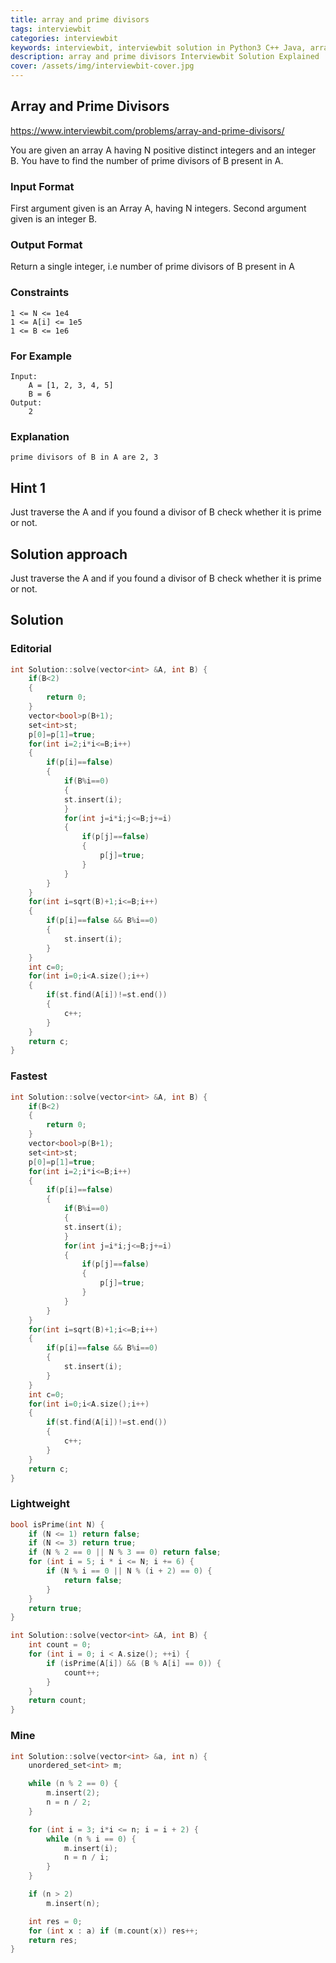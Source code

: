 ```yaml
---
title: array and prime divisors
tags: interviewbit
categories: interviewbit
keywords: interviewbit, interviewbit solution in Python3 C++ Java, array and prime divisors solution
description: array and prime divisors Interviewbit Solution Explained
cover: /assets/img/interviewbit-cover.jpg
---
```


## Array and Prime Divisors

https://www.interviewbit.com/problems/array-and-prime-divisors/

You are given an array A having N positive distinct integers and an integer B.
You have to find the number of prime divisors of B present in A.

### Input Format

First argument given is an Array A, having N integers.
Second argument given is an integer B. 

### Output Format

Return a single integer, i.e number of prime divisors of B present in A

### Constraints

```
1 <= N <= 1e4
1 <= A[i] <= 1e5
1 <= B <= 1e6
```

### For Example

```
Input:
    A = [1, 2, 3, 4, 5]
    B = 6
Output:
    2
```

### Explanation
```
prime divisors of B in A are 2, 3
```

## Hint 1
Just traverse the A and if you found a divisor of B check whether it is prime or not.

## Solution approach

Just traverse the A and if you found a divisor of B check whether it is prime or not.

## Solution
### Editorial
```cpp
int Solution::solve(vector<int> &A, int B) {
    if(B<2)
    {
        return 0;
    }
    vector<bool>p(B+1);
    set<int>st;
    p[0]=p[1]=true;
    for(int i=2;i*i<=B;i++)
    {
        if(p[i]==false)
        {
            if(B%i==0)
            {
            st.insert(i);
            }
            for(int j=i*i;j<=B;j+=i)
            {
                if(p[j]==false)
                {
                    p[j]=true;
                }
            }
        }
    }
    for(int i=sqrt(B)+1;i<=B;i++)
    {
        if(p[i]==false && B%i==0)
        {
            st.insert(i);
        }
    }
    int c=0;
    for(int i=0;i<A.size();i++)
    {
        if(st.find(A[i])!=st.end())
        {
            c++;
        }
    }
    return c;
}
```

### Fastest
```cpp
int Solution::solve(vector<int> &A, int B) {
    if(B<2)
    {
        return 0;
    }
    vector<bool>p(B+1);
    set<int>st;
    p[0]=p[1]=true;
    for(int i=2;i*i<=B;i++)
    {
        if(p[i]==false)
        {
            if(B%i==0)
            {
            st.insert(i);
            }
            for(int j=i*i;j<=B;j+=i)
            {
                if(p[j]==false)
                {
                    p[j]=true;
                }
            }
        }
    }
    for(int i=sqrt(B)+1;i<=B;i++)
    {
        if(p[i]==false && B%i==0)
        {
            st.insert(i);
        }
    }
    int c=0;
    for(int i=0;i<A.size();i++)
    {
        if(st.find(A[i])!=st.end())
        {
            c++;
        }
    }
    return c;
}
```
### Lightweight
```cpp
bool isPrime(int N) {
    if (N <= 1) return false;
    if (N <= 3) return true;
    if (N % 2 == 0 || N % 3 == 0) return false;
    for (int i = 5; i * i <= N; i += 6) {
        if (N % i == 0 || N % (i + 2) == 0) {
            return false;
        }
    }
    return true;
}

int Solution::solve(vector<int> &A, int B) {
    int count = 0;
    for (int i = 0; i < A.size(); ++i) {
        if (isPrime(A[i]) && (B % A[i] == 0)) {
            count++;
        }
    }
    return count;
}

```

### Mine
```cpp
int Solution::solve(vector<int> &a, int n) {
    unordered_set<int> m;

    while (n % 2 == 0) {
        m.insert(2);
        n = n / 2;
    }

    for (int i = 3; i*i <= n; i = i + 2) {
        while (n % i == 0) {
            m.insert(i);
            n = n / i;
        }
    }

    if (n > 2)
        m.insert(n);

    int res = 0;
    for (int x : a) if (m.count(x)) res++;
    return res;
}
```
